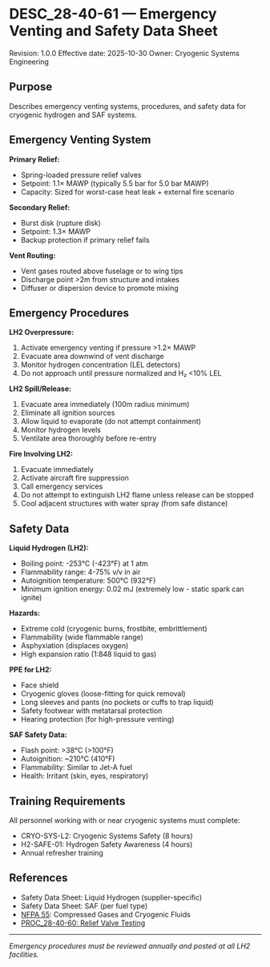 # DESC_28-40-61 — Emergency Venting and Safety Data Sheet

Revision: 1.0.0
Effective date: 2025-10-30
Owner: Cryogenic Systems Engineering

## Purpose

Describes emergency venting systems, procedures, and safety data for cryogenic hydrogen and SAF systems.

## Emergency Venting System

**Primary Relief:**
- Spring-loaded pressure relief valves
- Setpoint: 1.1× MAWP (typically 5.5 bar for 5.0 bar MAWP)
- Capacity: Sized for worst-case heat leak + external fire scenario

**Secondary Relief:**
- Burst disk (rupture disk)
- Setpoint: 1.3× MAWP
- Backup protection if primary relief fails

**Vent Routing:**
- Vent gases routed above fuselage or to wing tips
- Discharge point >2m from structure and intakes
- Diffuser or dispersion device to promote mixing

## Emergency Procedures

**LH2 Overpressure:**
1. Activate emergency venting if pressure >1.2× MAWP
2. Evacuate area downwind of vent discharge
3. Monitor hydrogen concentration (LEL detectors)
4. Do not approach until pressure normalized and H₂ <10% LEL

**LH2 Spill/Release:**
1. Evacuate area immediately (100m radius minimum)
2. Eliminate all ignition sources
3. Allow liquid to evaporate (do not attempt containment)
4. Monitor hydrogen levels
5. Ventilate area thoroughly before re-entry

**Fire Involving LH2:**
1. Evacuate immediately
2. Activate aircraft fire suppression
3. Call emergency services
4. Do not attempt to extinguish LH2 flame unless release can be stopped
5. Cool adjacent structures with water spray (from safe distance)

## Safety Data

**Liquid Hydrogen (LH2):**
- Boiling point: -253°C (-423°F) at 1 atm
- Flammability range: 4-75% v/v in air
- Autoignition temperature: 500°C (932°F)
- Minimum ignition energy: 0.02 mJ (extremely low - static spark can ignite)

**Hazards:**
- Extreme cold (cryogenic burns, frostbite, embrittlement)
- Flammability (wide flammable range)
- Asphyxiation (displaces oxygen)
- High expansion ratio (1:848 liquid to gas)

**PPE for LH2:**
- Face shield
- Cryogenic gloves (loose-fitting for quick removal)
- Long sleeves and pants (no pockets or cuffs to trap liquid)
- Safety footwear with metatarsal protection
- Hearing protection (for high-pressure venting)

**SAF Safety Data:**
- Flash point: >38°C (>100°F)
- Autoignition: ~210°C (410°F)
- Flammability: Similar to Jet-A fuel
- Health: Irritant (skin, eyes, respiratory)

## Training Requirements

All personnel working with or near cryogenic systems must complete:
- CRYO-SYS-L2: Cryogenic Systems Safety (8 hours)
- H2-SAFE-01: Hydrogen Safety Awareness (4 hours)
- Annual refresher training

## References

- Safety Data Sheet: Liquid Hydrogen (supplier-specific)
- Safety Data Sheet: SAF (per fuel type)
- [NFPA 55](https://www.nfpa.org/codes-and-standards/all-codes-and-standards/list-of-codes-and-standards/detail?code=55): Compressed Gases and Cryogenic Fluids
- [PROC_28-40-60: Relief Valve Testing](PROC_28-40-60_Relief-Valve-Setpoint-And-Test.md)

---

*Emergency procedures must be reviewed annually and posted at all LH2 facilities.*

